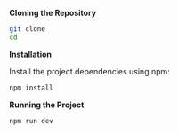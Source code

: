 **Cloning the Repository**

```bash
git clone 
cd 
```

**Installation**

Install the project dependencies using npm:

```bash
npm install
```

**Running the Project**

```bash
npm run dev
```
